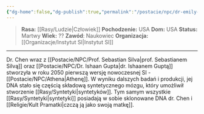 ```yaml
---
{"dg-home":false,"dg-publish":true,"permalink":"/postacie/npc/dr-emily-chen/","dgPassFrontmatter":true}
---
```


> **Rasa:** [[Rasy/Ludzie\|Człowiek]]
> **Pochodzenie:** USA
> **Dom:** USA
> **Status:** Martwy
> **Wiek:** ??
> **Zawód**: Naukowiec
> **Organizacja:** [[Organizacje/Instytut SI\|Instytut SI]]

---

Dr. Chen wraz z  [[Postacie/NPC/Prof. Sebastian Silva\|prof. Sebastianem Silvą]] oraz [[Postacie/NPC/Dr. Ishaan Gupta\|dr. Ishaanem Guptą]] stworzyła w roku 2050 pierwszą wersję nowoczesnej SI - [[Postacie/NPC/Athena\|Athenę]]. W wyniku dalszych badań i produkcji, jej DNA stało się częścią składową syntetycznego mózgu, który umożliwił stworzenie [[Rasy/Syntetyki\|syntetyków]]. Tym samym wszystkie [[Rasy/Syntetyki\|syntetyki]] posiadają w sobie sklonowane DNA dr. Chen i [[Religie/Kult Pramatki\|czczą ją jako swoją matkę]].
